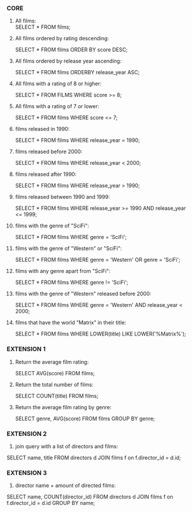 ### CORE
1. All films:  
   SELECT * FROM films;
   
2. All films ordered by rating descending:
   
    SELECT * FROM films ORDER BY score DESC;
   
3. All films ordered by release year ascending:
   
   SELECT * FROM films ORDERBY release_year ASC;
   
4. All films with a rating of 8 or higher:
   
    SELECT * FROM FILMS WHERE score >= 8;
   
5. All films with a rating of 7 or lower:
   
    SELECT * FROM films WHERE score <= 7;
   
6. films released in 1990:
   
   SELECT * FROM films WHERE release_year = 1990;
   
7. films released before 2000:
    
   SELECT * FROM films WHERE release_year < 2000;
   
8. films released after 1990:
    
   SELECT * FROM films WHERE release_year > 1990;
   
9.  films released between 1990 and 1999:
    
    SELECT * FROM films WHERE release_year >= 1990 AND release_year <= 1999;

10. films with the genre of "SciFi":
    
    SELECT * FROM films WHERE genre = 'SciFi';
    
11. films with the genre of "Western" or "SciFi":
    
    SELECT * FROM films WHERE genre = 'Western' OR genre = 'SciFi';
    
12. films with any genre apart from "SciFi":
    
    SELECT * FROM films WHERE genre != 'SciFi';
    
13. films with the genre of "Western" released before 2000:
    
    SELECT * FROM films WHERE genre = 'Western' AND release_year < 2000;
    
14. films that have the world "Matrix" in their title:
    
    SELECT * FROM films WHERE LOWER(title) LIKE LOWER('%Matrix%');

### EXTENSION 1
1. Return the average film rating:
   
   SELECT AVG(score) FROM films;

2. Return the total number of films:
   
   SELECT COUNT(title) FROM films;
   
3. Return the average film rating by genre:
   
   SELECT genre, AVG(score) FROM films GROUP BY genre;

### EXTENSION 2
1. join query with a list of directors and films:
   
SELECT name, title FROM directors d JOIN films f on f.director_id = d.id;

### EXTENSION 3
1. director name + amount of directed films:
   
SELECT name, COUNT(director_id) FROM directors d JOIN films f on f.director_id = d.id GROUP BY name;
